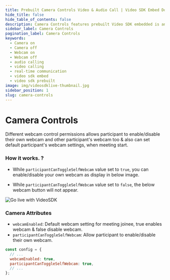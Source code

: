 ```yaml
---
title: Prebuilt Camera Controls Video & Audio Call | Video SDK Embed Docs
hide_title: false
hide_table_of_contents: false
description: Camera Controls features prebuilt Video SDK embedded is an easy-to-use video calling API. Video SDK Prebuilt makes it easy for developers to add video calls 10 in minutes to any website or app.
sidebar_label: Camera Controls
pagination_label: Camera Controls
keywords:
  - Camera on
  - Camera off
  - Webcam on
  - Webcam off
  - audio calling
  - video calling
  - real-time communication
  - video sdk embed
  - video sdk prebuilt
image: img/videosdklive-thumbnail.jpg
sidebar_position: 1
slug: camera-controls
---
```


# Camera Controls

Different webcam control permissions allows participant to enable/disable their own webcam and other participant's webcam too & also can set default participant's webcam settings, when meeting start.

### How it works. ?

- While `participantCanToggleSelfWebcam` value set to `true`, you can enable/disable your own webcam as display in below image.

- While `participantCanToggleSelfWebcam` value set to `false`, the below webcam button will not appear.

![Go live with VideoSDK](/img/prebuilt/prebuilt-webcam.png)

### Camera Attributes

- `webcamEnabled`: Default webcam setting for meeting joinee, true enables webcam & false disable webcam.
- `participantCanToggleSelfWebcam`: Allow participant to enable/disable their own webcam.

```js title="index.html"
const config = {
  // ...
  webcamEnabled: true,
  participantCanToggleSelfWebcam: true,
  // ...
};
```
